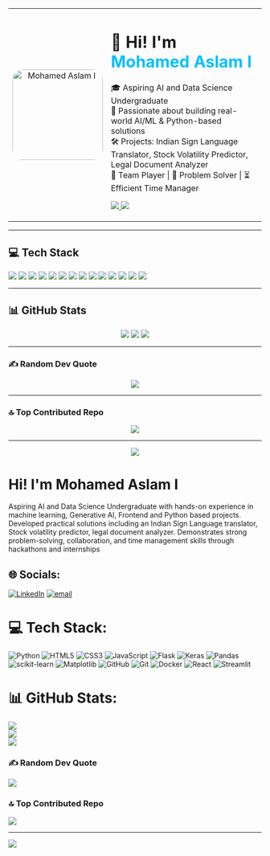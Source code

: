 <div align="center">
  <table>
    <tr>
      <td width="30%" align="center">
        <img src="your-image-url-here.png" alt="Mohamed Aslam I" width="180" style="border-radius: 20px;" />
      </td>
      <td width="70%" align="left">
        <h1>👋 Hi! I'm <span style="color:#00BFFF">Mohamed Aslam I</span></h1>
        <p>
          🎓 Aspiring AI and Data Science Undergraduate <br>
          🚀 Passionate about building real-world AI/ML & Python-based solutions <br>
          🛠️ Projects: Indian Sign Language Translator, Stock Volatility Predictor, Legal Document Analyzer <br>
          🤝 Team Player | 🧠 Problem Solver | ⏳ Efficient Time Manager
        </p>
        <p>
          <a href="https://linkedin.com/in/www.linkedin.com/in/mohamed-aslam-i">
            <img src="https://img.shields.io/badge/LinkedIn-%230077B5.svg?logo=linkedin&logoColor=white" />
          </a>
          <a href="mailto:aslamachu8558@gmail.com">
            <img src="https://img.shields.io/badge/Email-D14836?logo=gmail&logoColor=white" />
          </a>
        </p>
      </td>
    </tr>
  </table>
</div>

---

## 💻 Tech Stack
<p>
  <img src="https://img.shields.io/badge/python-3670A0?style=for-the-badge&logo=python&logoColor=ffdd54"/>
  <img src="https://img.shields.io/badge/html5-%23E34F26.svg?style=for-the-badge&logo=html5&logoColor=white"/>
  <img src="https://img.shields.io/badge/css3-%231572B6.svg?style=for-the-badge&logo=css3&logoColor=white"/>
  <img src="https://img.shields.io/badge/javascript-%23323330.svg?style=for-the-badge&logo=javascript&logoColor=%23F7DF1E"/>
  <img src="https://img.shields.io/badge/flask-%23000.svg?style=for-the-badge&logo=flask&logoColor=white"/>
  <img src="https://img.shields.io/badge/Keras-%23D00000.svg?style=for-the-badge&logo=Keras&logoColor=white"/>
  <img src="https://img.shields.io/badge/pandas-%23150458.svg?style=for-the-badge&logo=pandas&logoColor=white"/>
  <img src="https://img.shields.io/badge/scikit--learn-%23F7931E.svg?style=for-the-badge&logo=scikit-learn&logoColor=white"/>
  <img src="https://img.shields.io/badge/Matplotlib-%23ffffff.svg?style=for-the-badge&logo=Matplotlib&logoColor=black"/>
  <img src="https://img.shields.io/badge/github-%23121011.svg?style=for-the-badge&logo=github&logoColor=white"/>
  <img src="https://img.shields.io/badge/git-%23F05033.svg?style=for-the-badge&logo=git&logoColor=white"/>
  <img src="https://img.shields.io/badge/docker-%230db7ed.svg?style=for-the-badge&logo=docker&logoColor=white"/>
  <img src="https://img.shields.io/badge/react-%2320232a.svg?style=for-the-badge&logo=react&logoColor=%2361DAFB"/>
  <img src="https://img.shields.io/badge/Streamlit-%23FE4B4B.svg?style=for-the-badge&logo=streamlit&logoColor=white"/>
</p>

---

## 📊 GitHub Stats

<p align="center">
  <img src="https://github-readme-stats.vercel.app/api?username=aslam-03&theme=dark&hide_border=false&include_all_commits=false&count_private=false"/>
  <img src="https://nirzak-streak-stats.vercel.app/?user=aslam-03&theme=dark&hide_border=false"/>
  <img src="https://github-readme-stats.vercel.app/api/top-langs/?username=aslam-03&theme=dark&hide_border=false&include_all_commits=false&count_private=false&layout=compact"/>
</p>

---

### ✍️ Random Dev Quote
<p align="center">
  <img src="https://quotes-github-readme.vercel.app/api?type=horizontal&theme=radical"/>
</p>

---

### 🔝 Top Contributed Repo
<p align="center">
  <img src="https://github-contributor-stats.vercel.app/api?username=aslam-03&limit=5&theme=dark&combine_all_yearly_contributions=true"/>
</p>

---

<p align="center">
  <a href="https://visitcount.itsvg.in/api?id=aslam-03&icon=0&color=0">
    <img src="https://visitcount.itsvg.in/api?id=aslam-03&icon=0&color=0"/>
  </a>
</p>


# Hi! I'm Mohamed Aslam I
 Aspiring AI and Data Science Undergraduate with hands-on experience in machine learning, Generative AI, Frontend
 and Python based projects. Developed practical solutions including an Indian Sign Language translator, Stock volatility
 predictor, legal document analyzer. Demonstrates strong problem-solving, collaboration, and time management skills
 through hackathons and internships <br>


## 🌐 Socials:
[![LinkedIn](https://img.shields.io/badge/LinkedIn-%230077B5.svg?logo=linkedin&logoColor=white)](https://linkedin.com/in/www.linkedin.com/in/mohamed-aslam-i) [![email](https://img.shields.io/badge/Email-D14836?logo=gmail&logoColor=white)](mailto:aslamachu8558@gmail.com) 

# 💻 Tech Stack:
![Python](https://img.shields.io/badge/python-3670A0?style=for-the-badge&logo=python&logoColor=ffdd54) ![HTML5](https://img.shields.io/badge/html5-%23E34F26.svg?style=for-the-badge&logo=html5&logoColor=white) ![CSS3](https://img.shields.io/badge/css3-%231572B6.svg?style=for-the-badge&logo=css3&logoColor=white) ![JavaScript](https://img.shields.io/badge/javascript-%23323330.svg?style=for-the-badge&logo=javascript&logoColor=%23F7DF1E) ![Flask](https://img.shields.io/badge/flask-%23000.svg?style=for-the-badge&logo=flask&logoColor=white) ![Keras](https://img.shields.io/badge/Keras-%23D00000.svg?style=for-the-badge&logo=Keras&logoColor=white) ![Pandas](https://img.shields.io/badge/pandas-%23150458.svg?style=for-the-badge&logo=pandas&logoColor=white) ![scikit-learn](https://img.shields.io/badge/scikit--learn-%23F7931E.svg?style=for-the-badge&logo=scikit-learn&logoColor=white) ![Matplotlib](https://img.shields.io/badge/Matplotlib-%23ffffff.svg?style=for-the-badge&logo=Matplotlib&logoColor=black) ![GitHub](https://img.shields.io/badge/github-%23121011.svg?style=for-the-badge&logo=github&logoColor=white) ![Git](https://img.shields.io/badge/git-%23F05033.svg?style=for-the-badge&logo=git&logoColor=white) ![Docker](https://img.shields.io/badge/docker-%230db7ed.svg?style=for-the-badge&logo=docker&logoColor=white) ![React](https://img.shields.io/badge/react-%2320232a.svg?style=for-the-badge&logo=react&logoColor=%2361DAFB) ![Streamlit](https://img.shields.io/badge/Streamlit-%23FE4B4B.svg?style=for-the-badge&logo=streamlit&logoColor=white)
# 📊 GitHub Stats:
![](https://github-readme-stats.vercel.app/api?username=aslam-03&theme=dark&hide_border=false&include_all_commits=false&count_private=false)<br/>
![](https://nirzak-streak-stats.vercel.app/?user=aslam-03&theme=dark&hide_border=false)<br/>
![](https://github-readme-stats.vercel.app/api/top-langs/?username=aslam-03&theme=dark&hide_border=false&include_all_commits=false&count_private=false&layout=compact)

### ✍️ Random Dev Quote
![](https://quotes-github-readme.vercel.app/api?type=horizontal&theme=radical)

### 🔝 Top Contributed Repo
![](https://github-contributor-stats.vercel.app/api?username=aslam-03&limit=5&theme=dark&combine_all_yearly_contributions=true)

---
[![](https://visitcount.itsvg.in/api?id=aslam-03&icon=0&color=0)](https://visitcount.itsvg.in)


